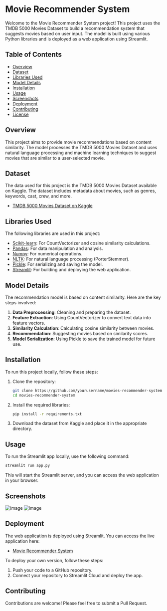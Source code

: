 
# Movie Recommender System

Welcome to the Movie Recommender System project! This project uses the TMDB 5000 Movies Dataset to build a recommendation system that suggests movies based on user input. The model is built using various Python libraries and is deployed as a web application using Streamlit.

## Table of Contents
- [Overview](#overview)
- [Dataset](#dataset)
- [Libraries Used](#libraries-used)
- [Model Details](#model-details)
- [Installation](#installation)
- [Usage](#usage)
- [Screenshots](#screenshots)
- [Deployment](#deployment)
- [Contributing](#contributing)
- [License](#license)

## Overview
This project aims to provide movie recommendations based on content similarity. The model processes the TMDB 5000 Movies Dataset and uses natural language processing and machine learning techniques to suggest movies that are similar to a user-selected movie.

## Dataset
The data used for this project is the TMDB 5000 Movies Dataset available on Kaggle. The dataset includes metadata about movies, such as genres, keywords, cast, crew, and more.

- [TMDB 5000 Movies Dataset on Kaggle](https://www.kaggle.com/datasets/tmdb/tmdb-movie-metadata/code)

## Libraries Used
The following libraries are used in this project:

- [Scikit-learn](https://scikit-learn.org/stable/): For CountVectorizer and cosine similarity calculations.
- [Pandas](https://pandas.pydata.org/): For data manipulation and analysis.
- [Numpy](https://numpy.org/): For numerical operations.
- [NLTK](https://www.nltk.org/): For natural language processing (PorterStemmer).
- [Pickle](https://docs.python.org/3/library/pickle.html): For serializing and saving the model.
- [Streamlit](https://streamlit.io/): For building and deploying the web application.

## Model Details
The recommendation model is based on content similarity. Here are the key steps involved:

1. **Data Preprocessing**: Cleaning and preparing the dataset.
2. **Feature Extraction**: Using CountVectorizer to convert text data into feature vectors.
3. **Similarity Calculation**: Calculating cosine similarity between movies.
4. **Recommendation**: Suggesting movies based on similarity scores.
5. **Model Serialization**: Using Pickle to save the trained model for future use.

## Installation
To run this project locally, follow these steps:

1. Clone the repository:
   ```bash
   git clone https://github.com/yourusername/movies-recommender-system.git
   cd movies-recommender-system
   ```

2. Install the required libraries:
   ```bash
   pip install -r requirements.txt
   ```

3. Download the dataset from Kaggle and place it in the appropriate directory.

## Usage
To run the Streamlit app locally, use the following command:

```bash
streamlit run app.py
```

This will start the Streamlit server, and you can access the web application in your browser.

## Screenshots
![image](https://github.com/abhishekmeena33/movies-recommender-system/assets/118628637/cae17418-5479-4830-80b0-9be088461c24)
![image](https://github.com/abhishekmeena33/movies-recommender-system/assets/118628637/6a8ee307-9508-48b1-a645-8685c8669c93)


## Deployment
The web application is deployed using Streamlit. You can access the live application here:

- [Movie Recommender System](https://movie-recommender-buddy.streamlit.app/)

To deploy your own version, follow these steps:

1. Push your code to a GitHub repository.
2. Connect your repository to Streamlit Cloud and deploy the app.

## Contributing
Contributions are welcome! Please feel free to submit a Pull Request.
